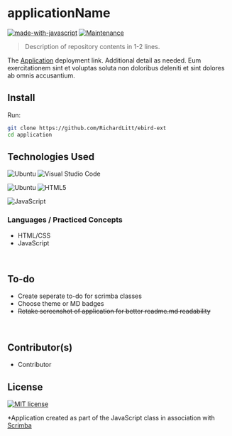 
# applicationName 

[![made-with-javascript](https://img.shields.io/badge/Made%20with-JavaScript-1f425f.svg)](https://www.javascript.com) [![Maintenance](https://img.shields.io/badge/Maintained%3F-no-red.svg)](https://bitbucket.org/lbesson/ansi-colors) 

> Description of repository contents in 1-2 lines.

The [Application](z.netlify.app/) deployment link. Additional detail as needed. Eum exercitationem sint et voluptas soluta non doloribus deleniti et sint dolores ab omnis accusantium. 

## Install

Run:

```sh
git clone https://github.com/RichardLitt/ebird-ext
cd application
```

## Technologies Used

![Ubuntu](https://img.shields.io/badge/--E95420?logo=ubuntu&logoColor=ffffff) ![Visual Studio Code](https://img.shields.io/badge/--006ACC?logo=visual%20studio%20code&logoColor=ffffff)

![Ubuntu](https://img.shields.io/badge/Ubuntu-E95420?style=for-the-badge&logo=ubuntu&logoColor=white) ![HTML5](https://img.shields.io/badge/html5-%23E34F26.svg?style=for-the-badge&logo=html5&logoColor=white)

![JavaScript](https://img.shields.io/badge/javascript-%23323330.svg?style=for-the-badge&logo=javascript&logoColor=%23F7DF1E)

### Languages / Practiced Concepts

- HTML/CSS
- JavaScript

</br>

## To-do

- Create seperate to-do for scrimba classes
- Choose theme or MD badges
- ~~Retake screenshot of application for better readme.md readability~~

</br>

## Contributor(s)

- Contributor

## License

[![MIT license](https://img.shields.io/badge/License-MIT-blue.svg)](https://lbesson.mit-license.org/)

*Application created as part of the JavaScript class in association with [Scrimba](https://scrimba.com/)
